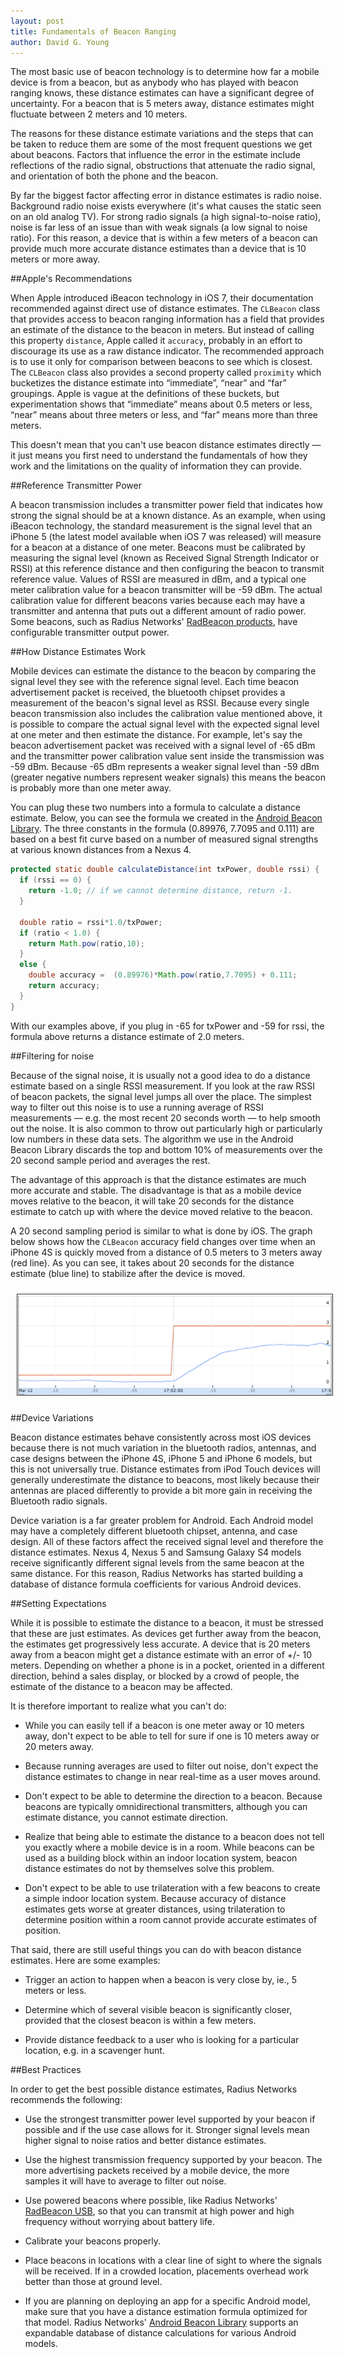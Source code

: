 ```yaml
---
layout: post
title: Fundamentals of Beacon Ranging
author: David G. Young
---
```


The most basic use of beacon technology is to determine how far a mobile device is from a beacon, but as anybody who has played with beacon ranging knows, these distance estimates can have a significant degree of uncertainty.  For a beacon that is 5 meters away, distance estimates might fluctuate between 2 meters and 10 meters.  

The reasons for these distance estimate variations and the steps that can be taken to reduce them are some of the most frequent questions we get about beacons.  Factors that influence the error in the estimate include reflections of the radio signal, obstructions that attenuate the radio signal, and orientation of both the phone and the beacon.  

By far the biggest factor affecting error in distance estimates is radio noise.  Background radio noise exists everywhere (it's what causes the static seen on an old analog TV).  For strong radio signals (a high signal-to-noise ratio), noise is far less of an issue than with weak signals (a low signal to noise ratio).  For this reason, a device that is within a few meters of a beacon can provide much more accurate distance estimates than a device that is 10 meters or more away.

##Apple's Recommendations

When Apple introduced iBeacon technology in iOS 7, their documentation recommended against direct use of distance estimates.  The `CLBeacon` class that provides access to beacon ranging information has a field that provides an estimate of the distance to the beacon in meters.   But instead of calling this property `distance`, Apple called it `accuracy`, probably in an effort to discourage its use as a raw distance indicator.  The recommended approach is to use it only for comparison between beacons to see which is closest.  The `CLBeacon` class also provides a second property called `proximity` which bucketizes the distance estimate into “immediate”, “near” and “far” groupings.  Apple is vague at the definitions of these buckets, but experimentation shows that “immediate” means about 0.5 meters or less, “near” means about three meters or less, and “far” means more than three meters.

This doesn't mean that you can't use beacon distance estimates directly — it just means you first need to understand the fundamentals of how they work and the limitations on the quality of information they can provide.

##Reference Transmitter Power

A beacon transmission includes a transmitter power field that indicates how strong the signal should be at a known distance.  As an example, when using iBeacon technology, the standard measurement is the signal level that an iPhone 5 (the latest model available when iOS 7 was released) will measure for a beacon at a distance of one meter.  Beacons must be calibrated  by measuring the signal level (known as Received Signal Strength Indicator or RSSI) at this reference distance and then configuring the beacon to transmit reference value.  Values of RSSI are measured in dBm, and a typical one meter calibration value for a beacon transmitter will be -59 dBm.  The actual calibration value for different beacons varies because each may have a transmitter and antenna that puts out a different amount of radio power.  Some beacons, such as Radius Networks' [RadBeacon products](http://store.radiusnetworks.com/), have configurable transmitter output power.

##How Distance Estimates Work

Mobile devices can estimate the distance to the beacon by comparing the signal level they see with the reference signal level.  Each time beacon advertisement packet is received, the bluetooth chipset provides a measurement of the beacon's signal level as RSSI.  Because every single beacon transmission also includes the calibration value mentioned above, it is possible to compare the actual signal level with the expected signal level at one meter and then estimate the distance.  For example, let's say the beacon advertisement packet was received with a signal level of -65 dBm and the transmitter power calibration value sent inside the transmission was -59 dBm.  Because -65 dBm represents a weaker signal level than -59 dBm (greater negative numbers represent weaker signals) this means the beacon is probably more than one meter away.  

You can plug these two numbers into a formula to calculate a distance estimate.  Below, you can see the formula we created in the [Android Beacon Library](https://altbeacon.github.io/android-beacon-library/configure.html).  The three constants in the formula (0.89976, 7.7095 and 0.111) are based on a best fit curve based on a number of measured signal strengths at various known distances from a Nexus 4.

```java
protected static double calculateDistance(int txPower, double rssi) {
  if (rssi == 0) {
    return -1.0; // if we cannot determine distance, return -1.
  }

  double ratio = rssi*1.0/txPower;
  if (ratio < 1.0) {
    return Math.pow(ratio,10);
  }
  else {
    double accuracy =  (0.89976)*Math.pow(ratio,7.7095) + 0.111;    
    return accuracy;
  }
} 
```

With our examples above, if you plug in -65 for txPower and -59 for rssi, the formula above returns a distance estimate of 2.0 meters.

##Filtering for noise

Because of the signal noise, it is usually not a good idea to do a distance estimate based on a single RSSI measurement.  If you look at the raw RSSI of beacon packets, the signal level jumps all over the place.  The simplest way to filter out this noise is to use a running average of RSSI measurements — e.g. the most recent 20 seconds worth — to help smooth out the noise.  It is also common to throw out particularly high or particularly low numbers in these data sets.  The algorithm we use in the Android Beacon Library discards the top and bottom 10% of measurements over the 20 second sample period and averages the rest.  

The advantage of this approach is that the distance estimates are much more accurate and stable.  The disadvantage is that as a mobile device moves relative to the beacon, it will take 20 seconds for the distance estimate to catch up with where the device moved relative to the beacon.  

A 20 second sampling period is similar to what is done by iOS.  The graph below shows how the `CLBeacon` accuracy field changes over time when an iPhone 4S is quickly moved from a distance of 0.5 meters to 3 meters away (red line).  As you can see, it takes about 20 seconds for the distance estimate (blue line) to stabilize after the device is moved. 

<img style="margin:10px; border: thin solid #333;" src='../img/ranging-averaging.png'>

##Device Variations

Beacon distance estimates behave consistently across most iOS devices because there is not much variation in the bluetooth radios, antennas, and case designs between the iPhone 4S, iPhone 5 and iPhone 6 models, but this is not universally true.  Distance estimates from iPod Touch devices will generally underestimate the distance to beacons, most likely because their antennas are placed differently to provide a bit more gain in receiving the Bluetooth radio signals.  

Device variation is a far greater problem for Android.  Each Android model may have a completely different bluetooth chipset, antenna, and case design.  All of these factors affect the received signal level and therefore the distance estimates.  Nexus 4, Nexus 5 and Samsung Galaxy S4 models receive significantly different signal levels from the same beacon at the same distance.  For this reason, Radius Networks has started building a database of distance formula coefficients for various Android devices.

##Setting Expectations

While it is possible to estimate the distance to a beacon, it must be stressed that these are just estimates.  As devices get further away from the beacon, the estimates get progressively less accurate.  A device that is 20 meters away from a beacon might get a distance estimate with an error of +/- 10 meters.  Depending on whether a phone is in a pocket, oriented in a different direction, behind a sales display, or blocked by a crowd of people, the estimate of the distance to a beacon may be affected.  

It is therefore important to realize what you can't do:

* While you can easily tell if a beacon is one meter away or 10 meters away, don't expect to be able to tell for sure if one is 10 meters away or 20 meters away.

* Because running averages are used to filter out noise, don't expect the distance estimates to change in near real-time as a user moves around.

* Don't expect to be able to determine the direction to a beacon.  Because beacons are typically omnidirectional transmitters, although you can estimate distance, you cannot estimate direction.

* Realize that being able to estimate the distance to a beacon does not tell you exactly where a mobile device is in a room.  While beacons can be used as a building block within an indoor location system, beacon distance estimates do not by themselves solve this problem.  

* Don't expect to be able to use trilateration with a few beacons to create a simple indoor location system.  Because accuracy of distance estimates gets worse at greater distances, using trilateration to determine position within a room cannot provide accurate estimates of position.

That said, there are still useful things you can do with beacon distance estimates.  Here are some examples:

* Trigger an action to happen when a beacon is very close by, ie., 5 meters or less.

* Determine which of several visible beacon is significantly closer, provided that the closest beacon is within a few meters.

* Provide distance feedback to a user who is looking for a particular location, e.g. in a scavenger hunt.

##Best Practices

In order to get the best possible distance estimates, Radius Networks recommends the following:

* Use the strongest transmitter power level supported by your beacon if possible and if the use case allows for it.  Stronger signal levels mean higher signal to noise ratios and better distance estimates.

* Use the highest transmission frequency supported by your beacon.  The more advertising packets received by a mobile device, the more samples it will have to average to filter out noise.

* Use powered beacons where possible, like Radius Networks' [RadBeacon USB](http://www.radiusnetworks.com/ibeacon/radbeacon/), so that you can transmit at high power and high frequency without worrying about battery life.

* Calibrate your beacons properly.

* Place beacons in locations with a clear line of sight to where the signals will be received.  If in a crowded location, placements overhead work better than those at ground level.

* If you are planning on deploying an app for a specific Android model, make sure that you have a distance estimation formula optimized for that model.  Radius Networks' [Android Beacon Library](https://altbeacon.github.io/android-beacon-library) supports an expandable database of distance calculations for various Android models.
